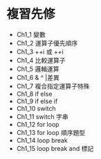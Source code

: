 # 複習先修
* Ch1_1 變數
* Ch1_2 運算子優先順序
* Ch1_3 ++i 或 ++i 
* Ch1_4 比較運算子
* Ch1_5 邏輯運算
* Ch1_6 & ^ |差異
* Ch1_7 複合指定運算子特殊
* Ch1_8 if else
* Ch1_9 if else if
* Ch1_10 switch 
* Ch1_11 switch 字串
* Ch1_12 for loop
* Ch1_13 for loop 順序題型
* Ch1_14  loop  break
* Ch1_15 loop break and 標記
